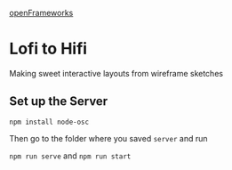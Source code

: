 [openFrameworks](http://openframeworks.cc/)

# Lofi to Hifi
Making sweet interactive layouts from wireframe sketches

## Set up the Server
`npm install node-osc`

Then go to the folder where you saved `server` and run

`npm run serve` and `npm run start`
